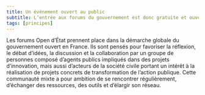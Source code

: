 ```yaml
---
title: Un événement ouvert au public
subtitle: L’entrée aux forums du gouvernement est donc gratuite et ouverte à tous, sous condition de capacité d’accueil du lieu.
tags: [principes]
---
```


Les forums Open d’État prennent place dans la démarche globale du gouvernement ouvert en France. Ils sont pensés pour favoriser la réflexion, le débat d’idées, la discussion et la collaboration par un groupe de personnes composé d’agents publics impliqués dans des projets d’innovation, mais aussi d’acteurs de la société civile portant un intérêt à la réalisation de projets concrets de transformation de l’action publique. Cette communauté mixte a pour ambition de se rencontrer régulièrement, d’échanger des ressources, des outils et d’élargir son réseau.
